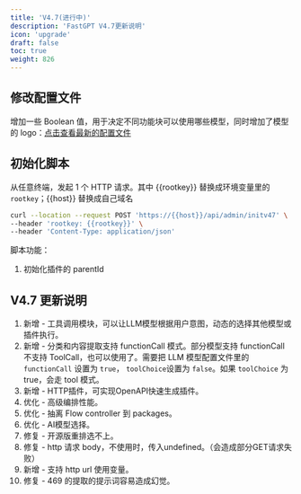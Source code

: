 ```yaml
---
title: 'V4.7(进行中)'
description: 'FastGPT V4.7更新说明'
icon: 'upgrade'
draft: false
toc: true
weight: 826
---
```


## 修改配置文件

增加一些 Boolean 值，用于决定不同功能块可以使用哪些模型，同时增加了模型的 logo：[点击查看最新的配置文件](/docs/development/configuration/)

## 初始化脚本

从任意终端，发起 1 个 HTTP 请求。其中 {{rootkey}} 替换成环境变量里的 `rootkey`；{{host}} 替换成自己域名

```bash
curl --location --request POST 'https://{{host}}/api/admin/initv47' \
--header 'rootkey: {{rootkey}}' \
--header 'Content-Type: application/json'
```

脚本功能：
1. 初始化插件的 parentId

## V4.7 更新说明

1. 新增 - 工具调用模块，可以让LLM模型根据用户意图，动态的选择其他模型或插件执行。
2. 新增 - 分类和内容提取支持 functionCall 模式。部分模型支持 functionCall 不支持 ToolCall，也可以使用了。需要把 LLM 模型配置文件里的 `functionCall` 设置为 `true`， `toolChoice`设置为 `false`。如果 `toolChoice` 为 true，会走 tool 模式。
3. 新增 - HTTP插件，可实现OpenAPI快速生成插件。
4. 优化 - 高级编排性能。
5. 优化 - 抽离 Flow controller 到 packages。
6. 优化 - AI模型选择。
7. 修复 - 开源版重排选不上。
8. 修复 - http 请求 body，不使用时，传入undefined。（会造成部分GET请求失败）
9. 新增 - 支持 http url 使用变量。
10. 修复 - 469 的提取的提示词容易造成幻觉。
